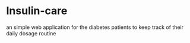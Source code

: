 # Insulin-care
an simple web application for the diabetes patients to keep track of their daily dosage routine

